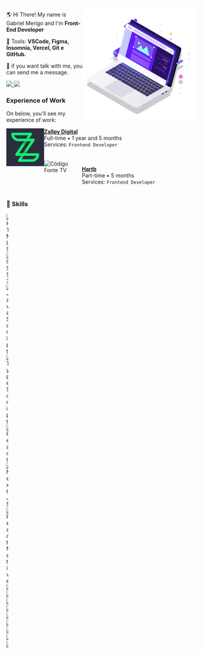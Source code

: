 <img src="pc.svg" min-width="300px" max-width="300px" width="300px" align="right" alt="Computador">

<p align="left"> 
  🌎 Hi There! My name is Gabriel Merigo and I'm <strong>Front-End Developer</strong>
</p>

<p align="left">
  💼 Tools: <strong>VSCode, Figma, Insomnia, Vercel, Git e GitHub.</strong>
</p>

<p align="left" >
  💌 if you want talk with me, you can send me a message.
</p>

<p align="left">
  <a href="https://www.instagram.com/dev.gabriel_merigo/" alt="Instagram">
    <img src="https://img.shields.io/badge/-Instagram-1C1C1C?style=for-the-badge&logo=Instagram&logoColor=00FFFF&link=https://www.instagram.com/iuricode"/>
  </a>
  
  <a href="https://www.linkedin.com/in/gabrielmerigo" alt="Linkedin">
    <img src="https://img.shields.io/badge/-Linkedin-1C1C1C?style=for-the-badge&logo=Linkedin&logoColor=00FFFF&link=https://www.linkedin.com/in/iuricode"/>
  </a>
</p>

### Experience of Work
On below, you'll see my experience of work:

[<img align="left" height="100px" width="100px" alt="Código Fonte TV" src="zallpy.jfif"/>](https://zallpy.com/)

[**Zallpy Digital**](https://www.instagram.com/zallpydigital/) \
 Full-time • 1 year and 5 months\
Services: `Frontend Developer`
<br/>
<br/>
<br/>
[<img align="left" height="100px" width="100px" alt="Código Fonte TV" src="https://media-exp1.licdn.com/dms/image/C4E0BAQEyJ1jL-QnR0g/company-logo_200_200/0/1615925461243?e=2159024400&v=beta&t=mrx7P-_2ptCXjT4o6fxDTmqPEW2gE3aqNGCglMKYiUY"/>](https://hartbgroup.com/tag/outsourcing/)

[**Hartb**](https://hartbgroup.com/tag/outsourcing/) \
 Part-time • 5 months \
Services: `Frontend Developer`
<br/>
<br/>

### 🦄 Skills
<div style="width:5px; height:10px">
  <img height="22" alt="HTML5" src="https://img.shields.io/badge/html5%20-%23E34F26.svg?&style=for-the-badge&logo=html5&logoColor=white"/>
  <img height="22" alt="CSS3" src="https://img.shields.io/badge/css3%20-%231572B6.svg?&style=for-the-badge&logo=css3&logoColor=white"/> 
  <img height="22" alt="JavaScript" src="https://img.shields.io/badge/javascript%20-%23323330.svg?&style=for-the-badge&logo=javascript&logoColor=%23F7DF1E"/> 
  <img height="22" alt="TypeScript" src="https://img.shields.io/badge/typescript%20-%23007ACC.svg?&style=for-the-badge&logo=typescript&logoColor=white"/>
  <img height="22" alt="React" src="https://img.shields.io/badge/react%20-%2320232a.svg?&style=for-the-badge&logo=react&logoColor=%2361DAFB"/> 
  <img height="22" alt="Next JS" src="https://img.shields.io/badge/next%20js%20-%23000000.svg?&style=for-the-badge&logo=next.js&logoColor=white"/> 
  <img height="22" alt="React Native" src="https://img.shields.io/badge/react_native%20-%2320232a.svg?&style=for-the-badge&logo=react&logoColor=%2361DAFB"/> 
  <img height="22" src="https://img.shields.io/badge/firebase-%23039BE5.svg?style=for-the-badge&logo=firebase" />
  <img height="22" src="https://img.shields.io/badge/-TestingLibrary-%23E33332?style=for-the-badge&logo=testing-library&logoColor=white" />
  <img height="22" src="https://img.shields.io/badge/-cypress-%23E5E5E5?style=for-the-badge&logo=cypress&logoColor=058a5e" />
  <img height="22" src="https://img.shields.io/badge/-Storybook-FF4785?style=for-the-badge&logo=storybook&logoColor=white" />
  <img height="22" src="https://img.shields.io/badge/styled--components-DB7093?style=for-the-badge&logo=styled-components&logoColor=white" />
  <img height="22" src="https://img.shields.io/badge/strapi-%232E7EEA.svg?style=for-the-badge&logo=strapi&logoColor=white" />
  <img height="22" src="https://img.shields.io/badge/-GraphQL-E10098?style=for-the-badge&logo=graphql&logoColor=white" />
  <img height="22" src="https://img.shields.io/badge/redux-%23593d88.svg?style=for-the-badge&logo=redux&logoColor=white" />
  <img height="22" src="https://img.shields.io/badge/-jest-%23C21325?style=for-the-badge&logo=jest&logoColor=white" />
</div>
